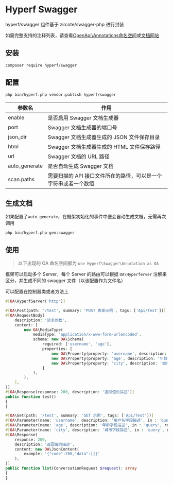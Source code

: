 # Hyperf Swagger

hyperf/swagger 组件基于 zircote/swagger-php 进行封装

如需完整支持的注释列表，请查看[OpenApi\Annotations命名空间](https://github.com/zircote/swagger-php/blob/master/src/Annotations)或[文档网站](https://zircote.github.io/swagger-php/guide/annotations.html#arrays-and-objects)


## 安装

```
composer require hyperf/swagger
```

## 配置 

```
php bin/hyperf.php vendor:publish hyperf/swagger
```

| 参数名      | 作用                                                         |
| -------- | ------------------------------------------------------------ |
| enable   | 是否启用 Swagger 文档生成器                                     |
| port     | Swagger 文档生成器的端口号                                    |
| json_dir | Swagger 文档生成器生成的 JSON 文件保存目录                       |
| html     | Swagger 文档生成器生成的 HTML 文件保存路径                       |
| url      | Swagger 文档的 URL 路径                                         |
| auto_generate | 是否自动生成 Swagger 文档                                     |
| scan.paths | 需要扫描的 API 接口文件所在的路径，可以是一个字符串或者一个数组 | 

## 生成文档

如果配置了`auto_generate`，在框架初始化的事件中便会自动生成文档，无需再次调用
```shell
php bin/hyperf.php gen:swagger
```

## 使用

> 以下出现的 OA 命名空间都为 `use Hyperf\Swagger\Annotation as OA`

框架可以启动多个 Server，每个 Server 的路由可以根据 `OA\Hyperferver` 注解来区分，并生成不同的 swagger 文件（以该配置作为文件名）

可以配置在控制器类或者方法上
```php
#[OA\HyperfServer('http')]
```

```php
#[OA\Post(path: '/test', summary: 'POST 表单示例', tags: ['Api/Test'])]
#[OA\RequestBody(
    description: '请求参数',
    content: [
        new OA\MediaType(
            mediaType: 'application/x-www-form-urlencoded',
            schema: new OA\Schema(
                required: ['username', 'age'],
                properties: [
                    new OA\Property(property: 'username', description: '用户名字段描述', type: 'string'),
                    new OA\Property(property: 'age', description: '年龄字段描述', type: 'string'),
                    new OA\Property(property: 'city', description: '城市字段描述', type: 'string'),
                ]
            ),
        ),
    ],
)]
#[OA\Response(response: 200, description: '返回值的描述')]
public function test()
{
}
```

```php
#[OA\Get(path: '/test', summary: 'GET 示例', tags: ['Api/Test'])]
#[OA\Parameter(name: 'username', description: '用户名字段描述', in : 'query', required: true, schema: new OA\Schema(type: 'string'))]
#[OA\Parameter(name: 'age', description: '年龄字段描述', in : 'query', required: true, schema: new OA\Schema(type: 'string'))]
#[OA\Parameter(name: 'city', description: '城市字段描述', in : 'query', required: false, schema: new OA\Schema(type: 'string'))]
#[OA\Response(
    response: 200,
    description: '返回值的描述',
    content: new OA\JsonContent(
        example: '{"code":200,"data":[]}'
    ),
)]
public function list(ConversationRequest $request): array
{
}
```
